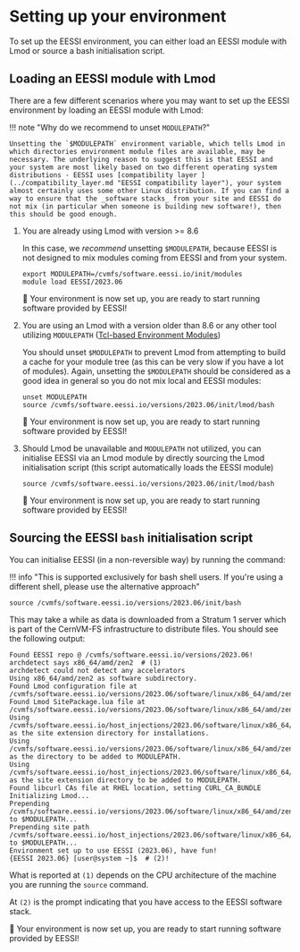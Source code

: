 # Setting up your environment

To set up the EESSI environment, you can either load an EESSI module with Lmod or source a bash initialisation script.

## Loading an EESSI module with Lmod

There are a few different scenarios where you may want to set up the EESSI environment by loading an EESSI module with Lmod:

   !!! note "Why do we recommend to unset `MODULEPATH`?"

    Unsetting the `$MODULEPATH` environment variable, which tells Lmod in which directories environment module files are available, may be necessary. The underlying reason to suggest this is that EESSI and your system are most likely based on two different operating system distributions - EESSI uses [compatibility layer ](../compatibility_layer.md "EESSI compatibility layer"), your system almost certainly uses some other Linux distribution. If you can find a way to ensure that the _software stacks_ from your site and EESSI do not mix (in particular when someone is building new software!), then this should be good enough.

1.  You are already using Lmod with version >= 8.6

    In this case, we _recommend_ unsetting `$MODULEPATH`, because EESSI is not designed to mix modules coming from EESSI and from your system.

    ``` { .bash .copy }
    export MODULEPATH=/cvmfs/software.eessi.io/init/modules
    module load EESSI/2023.06
    ```

    :clap: Your environment is now set up, you are ready to start running software provided by EESSI!

2.  You are using an Lmod with a version older than 8.6 or any other tool utilizing `MODULEPATH` ([Tcl-based Environment Modules](https://modules.sourceforge.net/))

    You should unset `$MODULEPATH` to prevent Lmod from attempting to build a cache for your module tree (as this can be very slow if you have a lot of modules). Again, unsetting the `$MODULEPATH` should be considered as a good idea in general so you do not mix local and EESSI
    modules: 

    ``` { .bash .copy }
    unset MODULEPATH
    source /cvmfs/software.eessi.io/versions/2023.06/init/lmod/bash
    ```

    :clap: Your environment is now set up, you are ready to start running software provided by EESSI!

3.  Should Lmod be unavailable and `MODULEPATH` not utilized, you can initialise EESSI via an Lmod module by directly sourcing the Lmod initialisation script (this script automatically loads the EESSI module)

    ``` { .bash .copy }
    source /cvmfs/software.eessi.io/versions/2023.06/init/lmod/bash
    ```

    :clap: Your environment is now set up, you are ready to start running software provided by EESSI!

## Sourcing the EESSI `bash` initialisation script

You can initialise EESSI (in a non-reversible way) by running the command:

   !!! info "This is supported exclusively for bash shell users. If you're using a different shell, please use the alternative approach"

``` { .bash .copy }
source /cvmfs/software.eessi.io/versions/2023.06/init/bash
```

This may take a while as data is downloaded from a Stratum 1 server which is
part of the CernVM-FS infrastructure to distribute files. You should see the
following output:

``` { .bash .no-copy }
Found EESSI repo @ /cvmfs/software.eessi.io/versions/2023.06!
archdetect says x86_64/amd/zen2  # (1)
archdetect could not detect any accelerators
Using x86_64/amd/zen2 as software subdirectory.
Found Lmod configuration file at /cvmfs/software.eessi.io/versions/2023.06/software/linux/x86_64/amd/zen2/.lmod/lmodrc.lua
Found Lmod SitePackage.lua file at /cvmfs/software.eessi.io/versions/2023.06/software/linux/x86_64/amd/zen2/.lmod/SitePackage.lua
Using /cvmfs/software.eessi.io/host_injections/2023.06/software/linux/x86_64/amd/zen2 as the site extension directory for installations.
Using /cvmfs/software.eessi.io/versions/2023.06/software/linux/x86_64/amd/zen2/modules/all as the directory to be added to MODULEPATH.
Using /cvmfs/software.eessi.io/host_injections/2023.06/software/linux/x86_64/amd/zen2/modules/all as the site extension directory to be added to MODULEPATH.
Found libcurl CAs file at RHEL location, setting CURL_CA_BUNDLE
Initializing Lmod...
Prepending /cvmfs/software.eessi.io/versions/2023.06/software/linux/x86_64/amd/zen2/modules/all to $MODULEPATH...
Prepending site path /cvmfs/software.eessi.io/host_injections/2023.06/software/linux/x86_64/amd/zen2/modules/all to $MODULEPATH...
Environment set up to use EESSI (2023.06), have fun!
{EESSI 2023.06} [user@system ~]$  # (2)!
```

What is reported at `(1)` depends on the CPU architecture of the machine you are running the `source` command.

At `(2)` is the prompt indicating that you have access to the EESSI software stack.

:clap: Your environment is now set up, you are ready to start running software provided by EESSI!
